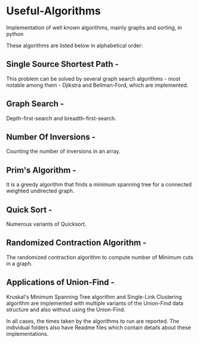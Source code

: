 Useful-Algorithms
=====================

Implementation of well known algorithms, mainly graphs and sorting,  in python

These algorithms are listed below in alphabetical order:

## Single Source Shortest Path - 
This problem can be solved by several graph search algorithms - most notable among them - Djikstra and Bellman-Ford, which are implemented. 

## Graph Search - 
Depth-first-search and breadth-first-search.

## Number Of Inversions - 
Counting the number of inversions in an array. 

## Prim's Algorithm - 
It is a greedy algorithm that finds a minimum spanning tree for a connected weighted undirected graph.

## Quick Sort - 
Numerous variants of Quicksort.

## Randomized Contraction Algorithm - 
The randomized contraction algorithm to compute number of Minimum cuts in a graph.

## Applications of Union-Find -
Kruskal's Minimum Spanning Tree algorithm and Single-Link Clustering algorithm are implemented with multiple variants of the Union-Find data structure and also without using the Union-Find.

In all cases, the times taken by the algorithms to run are reported. The individual folders also have Readme files which contain details about these implementations.
